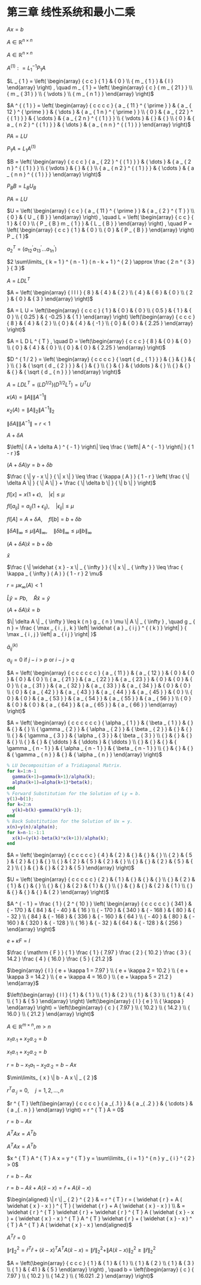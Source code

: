 # 第三章 线性系统和最小二乘

$A x = b$

$A \in \mathbb { R } ^ { n \times n }$

$A \in \mathbb { R } ^ { n \times n }$

$A ^ { ( 1 ) } : = L _ { 1 } ^ { - 1 } P _ { 1 } A$

$L _ { 1 } = \left( \begin{array} { c c } { 1 } & { 0 } \\ { m _ { 1 } } & { I } \end{array} \right) , \quad m _ { 1 } = \left( \begin{array} { c } { m _ { 21 } } \\ { m _ { 31 } } \\ { \vdots } \\ { m _ { n 1 } } \end{array} \right)$

$A ^ { ( 1 ) } = \left( \begin{array} { c c c c } { a _ { 11 } ^ { \prime } } & { a _ { 12 } ^ { \prime } } & { \dots } & { a _ { 1 n } ^ { \prime } } \\ { 0 } & { a _ { 22 } ^ { ( 1 ) } } & { \cdots } & { a _ { 2 n } ^ { ( 1 ) } } \\ { \vdots } & { } & { } \\ { 0 } & { a _ { n 2 } ^ { ( 1 ) } } & { \dots } & { a _ { n n } ^ { ( 1 ) } } \end{array} \right)$

$P A = L U$

$P _ { 1 } A = L _ { 1 } A ^ { ( 1 ) }$

$B = \left( \begin{array} { c c c } { a _ { 22 } ^ { ( 1 ) } } & { \dots } & { a _ { 2 n } ^ { ( 1 ) } } \\ { \vdots } & { } & { } \\ { a _ { n 2 } ^ { ( 1 ) } } & { \cdots } & { a _ { n n } ^ { ( 1 ) } } \end{array} \right)$

$P _ { B } B = L _ { B } U _ { B }$

$P A = L U$

$U = \left( \begin{array} { c c } { a _ { 11 } ^ { \prime } } & { a _ { 2 } ^ { T } } \\ { 0 } & { U _ { B } } \end{array} \right) , \quad L = \left( \begin{array} { c c } { 1 } & { 0 } \\ { P _ { B } m _ { 1 } } & { L _ { B } } \end{array} \right) , \quad P = \left( \begin{array} { c c } { 1 } & { 0 } \\ { 0 } & { P _ { B } } \end{array} \right) P _ { 1 }$

$a _ { 2 } ^ { T } = \left( a _ { 12 } ^ { \prime } a _ { 13 } ^ { \prime } \ldots a _ { 1 n } ^ { \prime } \right)$

$2 \sum\limits_ { k = 1 } ^ { n - 1 } ( n - k + 1 ) ^ { 2 } \approx \frac { 2 n ^ { 3 } } { 3 }$

$A = L D L ^ { T }$

$A = \left( \begin{array} { l l l } { 8 } & { 4 } & { 2 } \\ { 4 } & { 6 } & { 0 } \\ { 2 } & { 0 } & { 3 } \end{array} \right)$

$A = L U = \left(\begin{array} { c c c } { 1 } & { 0 } & { 0 } \\ { 0.5 } & { 1 } & { 0 } \\ { 0.25 } & { -0.25 } & { 1 } \end{array} \right) \left(\begin{array} { c c c } { 8 } & { 4 } & { 2 } \\ { 0 } & { 4 } & { -1 } \\ { 0 } & { 0 } & { 2.25 } \end{array} \right)$

$A = L D L ^ { T } , \quad D = \left(\begin{array} { c c c } { 8 } & { 0 } & { 0 } \\ { 0 } & { 4 } & { 0 } \\ { 0 } & { 0 } & { 2.25 } \end{array} \right)$

$D ^ { 1 / 2 } = \left( \begin{array} { c c c c } { \sqrt { d _ { 1 } } } & { } & { } & { } \\ { } & { \sqrt { d _ { 2 } } } & { } & { } \\ { } & { } & { \ddots } & { } \\ { } & { } & { } & { \sqrt { d _ { n } } } \end{array} \right)$

$A = L D L ^ { T } = \left( L D ^ { 1 / 2 } \right) \left( D ^ { 1 / 2 } L ^ { T } \right) = U ^ { T } U$

$\kappa ( A ) = \| A \| \left\| A ^ { - 1 } \right\|$

$\kappa _ { 2 } ( A ) = \| A \| _ { 2 } \left\| A ^ { - 1 } \right\| _ { 2 }$

$\| \delta A \| \left\| A ^ { - 1 } \right\| = r < 1$

$A + \delta A$

$\left\| ( A + \delta A ) ^ { - 1 } \right\| \leq \frac { \left\| A ^ { - 1 } \right\| } { 1 - r }$

$( A + \delta A ) y = b + \delta b$

$\frac { \| y - x \| } { \| x \| } \leq \frac { \kappa ( A ) } { 1 - r } \left( \frac { \| \delta A \| } { \| A \| } + \frac { \| \delta b \| } { \| b \| } \right)$

$f l [ x ] = x ( 1 + \epsilon ) , \quad | \epsilon | \leq \mu$

$f l \left[ a _ { i j } \right] = a _ { i j } \left( 1 + \epsilon _ { i j } \right) , \quad \left| \epsilon _ { i j } \right| \leq \mu$

$f l [ A ] = A + \delta A , \quad f l [ b ] = b + \delta b$

$\| \delta A \| _ { \infty } \leq \mu \| A \| _ { \infty } , \quad \| \delta b \| _ { \infty } \leq \mu \| b \| _ { \infty }$

$( A + \delta A ) \widehat { x } = b + \delta b$

$\widehat { x }$

$\frac { \| \widehat { x } - x \| _ { \infty } } { \| x \| _ { \infty } } \leq \frac { \kappa _ { \infty } ( A ) } { 1 - r } 2 \mu$

$r = \mu \kappa _ { \infty } ( A ) < 1$

$\widehat { L } \widehat { y } = P b , \quad \widehat { R } \widehat { x } = \widehat { y }$

$( A + \delta A ) \widehat { x } = b$

$\| \delta A \| _ { \infty } \leq k ( n ) g _ { n } \mu \| A \| _ { \infty } , \quad g _ { n } = \frac { \max _ { i , j , k } \left| \widehat { a } _ { i j } ^ { ( k ) } \right| } { \max _ { i , j } \left| a _ { i j } \right| }$

$\widehat { a } _ { i j } ^ { ( k ) }$

$a _ { i j } = 0 \text { if } j - i > p \text { or } i - j > q$

$A = \left( \begin{array} { c c c c c c } { a _ { 11 } } & { a _ { 12 } } & { 0 } & { 0 } & { 0 } & { 0 } \\ { a _ { 21 } } & { a _ { 22 } } & { a _ { 23 } } & { 0 } & { 0 } & { 0 } \\ { a _ { 31 } } & { a _ { 32 } } & { a _ { 33 } } & { a _ { 34 } } & { 0 } & { 0 } \\ { 0 } & { a _ { 42 } } & { a _ { 43 } } & { a _ { 44 } } & { a _ { 45 } } & { 0 } \\ { 0 } & { 0 } & { a _ { 53 } } & { a _ { 54 } } & { a _ { 55 } } & { a _ { 56 } } \\ { 0 } & { 0 } & { 0 } & { a _ { 64 } } & { a _ { 65 } } & { a _ { 66 } } \end{array} \right)$

$A = \left( \begin{array} { c c c c c c } { \alpha _ { 1 } } & { \beta _ { 1 } } & { } & { } & { } \\ { \gamma _ { 2 } } & { \alpha _ { 2 } } & { \beta _ { 2 } } & { } & { } \\ { } & { \gamma _ { 3 } } & { \alpha _ { 3 } } & { \beta _ { 3 } } \\ { } & { } & { } & { } \\ { } & { } & { \ddots } & { \ddots } & { \ddots } \\ { } & { } & { } & { \gamma _ { n - 1 } } & { \alpha _ { n - 1 } } & { \beta _ { n - 1 } } \\ { } & { } & { } & { \gamma _ { n } } & { } & { \alpha _ { n } } \end{array} \right)$



```matlab
% LU Decomposition of a Tridiagonal Matrix.
for k=1:n-1
  gamma(k+1)=gamma(k+1)/alpha(k);
  alpha(k+1)=alpha(k+1)*beta(k);
end
% Forward Substitution for the Solution of Ly = b.
y(1)=b(1);
for k=2:n
  y(k)=b(k)-gamma(k)*y(k-1);
end
% Back Substitution for the Solution of Ux = y.
x(n)=y(n)/alpha(n);
for k=n-1:-1:1
  x(k)=(y(k)-beta(k)*x(k+1))/alpha(k);
end
```



$A = \left( \begin{array} { c c c c c } { 4 } & { 2 } & { } & { } & { } \\ { 2 } & { 5 } & { 2 } & { } & { } \\ { } & { 2 } & { 5 } & { 2 } & { } \\ { } & { } & { 2 } & { 5 } & { 2 } \\ { } & { } & { } & { 2 } & { 5 } \end{array} \right)$





$U = \left( \begin{array} { c c c c c } { 2 } & { 1 } & { } & { } & { } \\ { } & { 2 } & { 1 } & { } & { } \\ { } & { } & { 2 } & { 1 } & { } \\ { } & { } & { } & { 2 } & { 1 } \\ { } & { } & { } & { } & { 2 } \end{array} \right)$

$A ^ { - 1 } = \frac { 1 } { 2 ^ { 10 } } \left( \begin{array} { c c c c c } { 341 } & { - 170 } & { 84 } & { - 40 } & { 16 } \\ { - 170 } & { 340 } & { - 168 } & { 80 } & { - 32 } \\ { 84 } & { - 168 } & { 336 } & { - 160 } & { 64 } \\ { - 40 } & { 80 } & { - 160 } & { 320 } & { - 128 } \\ { 16 } & { - 32 } & { 64 } & { - 128 } & { 256 } \end{array} \right)$

$e + \kappa F = l$

$\frac { \mathrm { F } } { 1 } \frac { 1 } { 7.97 } \frac { 2 } { 10.2 } \frac { 3 } { 14.2 } \frac { 4 } { 16.0 } \frac { 5 } { 21.2 }$

$\begin{array} { l } { e + \kappa 1 = 7.97 } \\ { e + \kappa 2 = 10.2 } \\ { e + \kappa 3 = 14.2 } \\ { e + \kappa 4 = 16.0 } \\ { e + \kappa 5 = 21.2 } \end{array}$

$\left(\begin{array} { l l } { 1 } & { 1 } \\ { 1 } & { 2 } \\ { 1 } & { 3 } \\ { 1 } & { 4 } \\ { 1 } & { 5 } \end{array} \right) \left(\begin{array} { l } { e } \\ { \kappa } \end{array} \right) = \left(\begin{array} { c } { 7.97 } \\ { 10.2 } \\ { 14.2 } \\ { 16.0 } \\ { 21.2 } \end{array} \right)$

$A \in \mathbb { R } ^ { m \times n } , m > n$

$x _ { 1 } a _ { \cdot 1 } + x _ { 2 } a _ { \cdot 2 } = b$

$x _ { 1 } a _ { \cdot 1 } + x _ { 2 } a _ { \cdot 2 } = b$

$r = b - x _ { 1 } a _ { 1 } - x _ { 2 } a _ { \cdot 2 } = b - A x$

$\min\limits_ { x } \| b - A x \| _ { 2 }$

$r ^ { T } a _ { \cdot j } = 0 , \quad j = 1,2 , \ldots , n$

$r ^ { T } \left(\begin{array} { c c c c } { a _{ .1 } } & { a _{ .2 } } & { \cdots } & { a _{ . n } } \end{array} \right) = r ^ { T } A = 0$

$r = b - A x$

$A ^ { T } A x = A ^ { T } b$

$A ^ { T } A x = A ^ { T } b$

$x ^ { T } A ^ { T } A x = y ^ { T } y = \sum\limits_ { i = 1 } ^ { n } y _ { i } ^ { 2 } > 0$

$r = b - A x$

$r = b - A \widehat { x } + A ( \widehat { x } - x ) = \widehat { r } + A ( \widehat { x } - x )$

$\begin{aligned} \| r \| _ { 2 } ^ { 2 } & = r ^ { T } r = ( \widehat { r } + A ( \widehat { x } - x ) ) ^ { T } ( \widehat { r } + A ( \widehat { x } - x ) ) \\ & = \widehat { r } ^ { T } \widehat { r } + \widehat { r } ^ { T } A ( \widehat { x } - x ) + ( \widehat { x } - x ) ^ { T } A ^ { T } \widehat { r } + ( \widehat { x } - x ) ^ { T } A ^ { T } A ( \widehat { x } - x ) \end{aligned}$

$A ^ { T } \widehat { r } = 0$

$\| r \| _ { 2 } ^ { 2 } = \widehat { r } ^ { T } \widehat { r } + ( \widehat { x } - x ) ^ { T } A ^ { T } A ( \widehat { x } - x ) = \| \widehat { r } \| _ { 2 } ^ { 2 } + \| A ( \widehat { x } - x ) \| _ { 2 } ^ { 2 } \geq \| \widehat { r } \| _ { 2 } ^ { 2 }$

$A = \left(\begin{array} { c c c } { 1 } & { 1 } & { 1 } \\ { 1 } & { 2 } \\ { 1 } & { 3 } \\ { 1 } & { 41 } & { 5 } \end{array} \right) , \quad b = \left(\begin{array} { c } { 7.97 } \\ { 10.2 } \\ { 14.2 } \\ { 16.021 .2 } \end{array} \right)$
